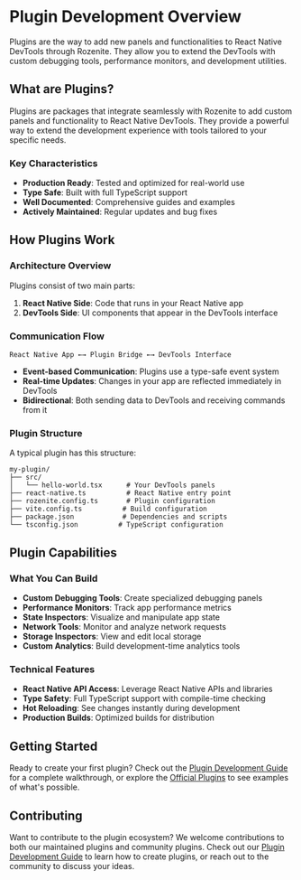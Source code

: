 # Plugin Development Overview

Plugins are the way to add new panels and functionalities to React Native DevTools through Rozenite. They allow you to extend the DevTools with custom debugging tools, performance monitors, and development utilities.

## What are Plugins?

Plugins are packages that integrate seamlessly with Rozenite to add custom panels and functionality to React Native DevTools. They provide a powerful way to extend the development experience with tools tailored to your specific needs.

### Key Characteristics

- **Production Ready**: Tested and optimized for real-world use
- **Type Safe**: Built with full TypeScript support
- **Well Documented**: Comprehensive guides and examples
- **Actively Maintained**: Regular updates and bug fixes

## How Plugins Work

### Architecture Overview

Plugins consist of two main parts:

1. **React Native Side**: Code that runs in your React Native app
2. **DevTools Side**: UI components that appear in the DevTools interface

### Communication Flow

```
React Native App ←→ Plugin Bridge ←→ DevTools Interface
```

- **Event-based Communication**: Plugins use a type-safe event system
- **Real-time Updates**: Changes in your app are reflected immediately in DevTools
- **Bidirectional**: Both sending data to DevTools and receiving commands from it

### Plugin Structure

A typical plugin has this structure:

```
my-plugin/
├── src/
│   └── hello-world.tsx      # Your DevTools panels
├── react-native.ts          # React Native entry point
├── rozenite.config.ts       # Plugin configuration
├── vite.config.ts          # Build configuration
├── package.json            # Dependencies and scripts
└── tsconfig.json          # TypeScript configuration
```

## Plugin Capabilities

### What You Can Build

- **Custom Debugging Tools**: Create specialized debugging panels
- **Performance Monitors**: Track app performance metrics
- **State Inspectors**: Visualize and manipulate app state
- **Network Tools**: Monitor and analyze network requests
- **Storage Inspectors**: View and edit local storage
- **Custom Analytics**: Build development-time analytics tools

### Technical Features

- **React Native API Access**: Leverage React Native APIs and libraries
- **Type Safety**: Full TypeScript support with compile-time checking
- **Hot Reloading**: See changes instantly during development
- **Production Builds**: Optimized builds for distribution

## Getting Started

Ready to create your first plugin? Check out the [Plugin Development Guide](./plugin-development.md) for a complete walkthrough, or explore the [Official Plugins](../official-plugins/overview.md) to see examples of what's possible.

## Contributing

Want to contribute to the plugin ecosystem? We welcome contributions to both our maintained plugins and community plugins. Check out our [Plugin Development Guide](./plugin-development.md) to learn how to create plugins, or reach out to the community to discuss your ideas.
